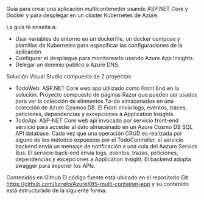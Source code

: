 Guía para crear una aplicación multicontenedor usando ASP.NET Core y Docker y para desplegar en un clúster Kubernetes de Azure.

La guía te enseña a:
-	Usar variables de entorno en un dockerfile, un docker compose y plantillas de Kubernetes para especificar las configuraciones de la aplicación.
-	Configurar el despliegue para monitorearlo usando Azure App Insights.
-	Delegar un dominio público a Azure DNS.

Solución Visual Studio compuesta de 2 proyectos

-	TodoWeb: ASP.NET Core web app utilizado como Front End en la solución. Proyecto compuesto de páginas Razor que pueden ser usados para ver la colección de elementos To-do almacenados en una colección de Azure Cosmos DB. El Front envía logs, eventos, traces, peticiones, dependencias y excepciones a Application Insights.
-	TodoApi: ASP-NET Core web api invocado por servicio front-end servicio para acceder al dato almacenado en un Azure Cosmo DB SQL API database. Cada vez que una operación CRUD es realizada por alguno de los métodos expuestos por el TodoController, el servicio backend envía un mensaje de notificación a una cola del Aazure Service Bus. El servicio back-end envía logs, eventos, trazas, peticiones, dependencias y excepciones a Application Insight. El backend adopta swagger para exponer los APIs.

Contenidos en Github
El código fuente está ubicado en el repositorio Git https://github.com/lurrelo/AzureK8S-multi-container-app y su contenido está estructurado de la siguiente forma: